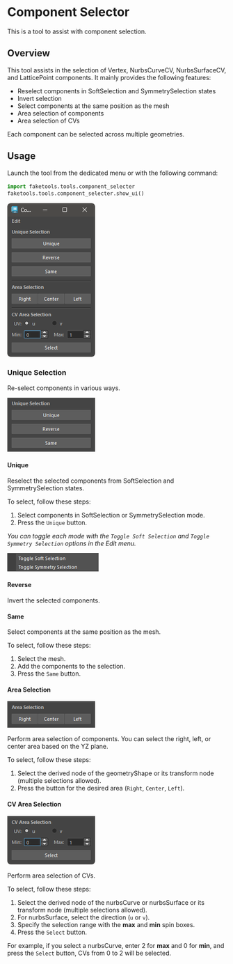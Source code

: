 # Component Selector

This is a tool to assist with component selection.

## Overview

This tool assists in the selection of Vertex, NurbsCurveCV, NurbsSurfaceCV, and LatticePoint components.
It mainly provides the following features:

- Reselect components in SoftSelection and SymmetrySelection states
- Invert selection
- Select components at the same position as the mesh
- Area selection of components
- Area selection of CVs

Each component can be selected across multiple geometries.

## Usage

Launch the tool from the dedicated menu or with the following command:

```python
import faketools.tools.component_selecter
faketools.tools.component_selecter.show_ui()
```

![image001](images/component_selecter/image001.png)

### Unique Selection

Re-select components in various ways.

![image002](images/component_selecter/image002.png)

#### Unique

Reselect the selected components from SoftSelection and SymmetrySelection states.

To select, follow these steps:

1. Select components in SoftSelection or SymmetrySelection mode.
2. Press the `Unique` button.

*You can toggle each mode with the `Toggle Soft Selection` and `Toggle Symmetry Selection` options in the Edit menu.*

![image005](images/component_selecter/image005.png)

#### Reverse

Invert the selected components.

#### Same

Select components at the same position as the mesh.

To select, follow these steps:

1. Select the mesh.
2. Add the components to the selection.
3. Press the `Same` button.

#### Area Selection

![image003](images/component_selecter/image003.png)

Perform area selection of components. You can select the right, left, or center area based on the YZ plane.

To select, follow these steps:

1. Select the derived node of the geometryShape or its transform node (multiple selections allowed).
2. Press the button for the desired area (`Right`, `Center`, `Left`).

#### CV Area Selection

![image004](images/component_selecter/image004.png)

Perform area selection of CVs.

To select, follow these steps:

1. Select the derived node of the nurbsCurve or nurbsSurface or its transform node (multiple selections allowed).
2. For nurbsSurface, select the direction (`u` or `v`).
3. Specify the selection range with the **max** and **min** spin boxes.
4. Press the `Select` button.

For example, if you select a nurbsCurve, enter 2 for **max** and 0 for **min**, and press the `Select` button, CVs from 0 to 2 will be selected.
